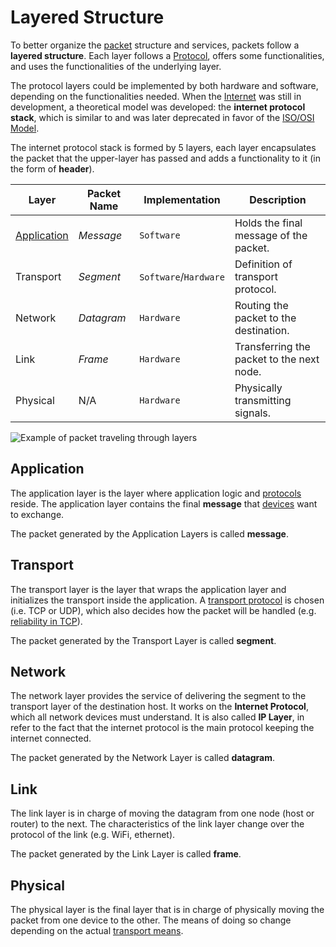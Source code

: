# Layered Structure

To better organize the [packet](/Systems%20and%20Networking/Unit%202/Packets/Packet.md) structure and services, packets follow a **layered structure**. Each layer follows a [Protocol](Systems%20and%20Networking/Unit%202/Protocols.md), offers some functionalities, and uses the functionalities of the underlying layer.

The protocol layers could be implemented by both hardware and software, depending on the functionalities needed. When the [Internet](Systems%20and%20Networking/Unit%202/Networks.md#Internet) was still in development, a theoretical model was developed: the **internet protocol stack**, which is similar to and was later deprecated in favor of the [ISO/OSI Model](Systems%20and%20Networking/Unit%202/Packets/ISO-OSI%20Model.md).

The internet protocol stack is formed by 5 layers, each layer encapsulates the packet that the upper-layer has passed and adds a functionality to it (in the form of **header**).

| **Layer**                   | **Packet Name** | **Implementation**    | **Description**                           |
| --------------------------- | --------------- | --------------------- | ----------------------------------------- |
| [Application](#Application) | *Message*       | `Software`            | Holds the final message of the packet.    |
| Transport                   | *Segment*       | `Software`/`Hardware` | Definition of transport protocol.         |
| Network                     | *Datagram*      | `Hardware`            | Routing the packet to the destination.    |
| Link                        | *Frame*         | `Hardware`            | Transferring the packet to the next node. |
| Physical                    | N/A             | `Hardware`            | Physically transmitting signals.          |

![Example of packet traveling through layers](?TK)

## Application

The application layer is the layer where application logic and [protocols](/Systems%20and%20Networking/Unit%202/Protocols.md) reside. The application layer contains the final **message** that [devices](/Systems%20and%20Networking/Unit%202/Devices.md) want to exchange.

The packet generated by the Application Layers is called **message**.

## Transport

The transport layer is the layer that wraps the application layer and initializes the transport inside the application. A [transport protocol](?TK) is chosen (i.e. TCP or UDP), which also decides how the packet will be handled (e.g. [reliability in TCP](?TK)).

The packet generated by the Transport Layer is called **segment**.

## Network

The network layer provides the service of delivering the segment to the transport layer of the destination host. It works on the **Internet Protocol**, which all network devices must understand. It is also called **IP Layer**, in refer to the fact that the internet protocol is the main protocol keeping the internet connected.

The packet generated by the Network Layer is called **datagram**.

## Link

The link layer is in charge of moving the datagram from one node (host or router) to the next. The characteristics of the link layer change over the protocol of the link (e.g. WiFi, ethernet).

The packet generated by the Link Layer is called **frame**.

## Physical

The physical layer is the final layer that is in charge of physically moving the packet from one device to the other. The means of doing so change depending on the actual [transport means](/Systems%20and%20Networking/Unit%202/Transport%20Means.md).
